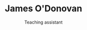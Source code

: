 ---
layout: team
title: "James O'Donovan"
subtitle: Teaching assistant
image: 
categories:
- team
published: true
---